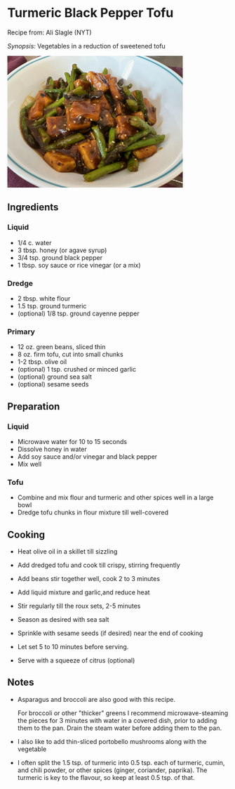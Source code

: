 # Turmeric Black Pepper Tofu

Recipe from: Ali Slagle (NYT)

*Synopsis:* Vegetables in a reduction of sweetened tofu

![image](../img/tbp-tofu.jpg)

## Ingredients

### Liquid

-  1/4 c. water
-  3 tbsp. honey (or agave syrup)
-  3/4 tsp. ground black pepper
-  1 tbsp. soy sauce or rice vinegar (or a mix)

### Dredge

-  2 tbsp. white flour
-  1.5 tsp. ground turmeric
-  (optional) 1/8 tsp. ground cayenne pepper

### Primary

-  12 oz. green beans, sliced thin
-  8 oz. firm tofu, cut into small chunks
-  1-2 tbsp. olive oil
-  (optional) 1 tsp. crushed or minced garlic
-  (optional) ground sea salt
-  (optional) sesame seeds

## Preparation

### Liquid

-  Microwave water for 10 to 15 seconds
-  Dissolve honey in water
-  Add soy sauce and/or vinegar and black pepper
-  Mix well

### Tofu

-  Combine and mix flour and turmeric and other spices well in a large bowl
-  Dredge tofu chunks in flour mixture till well-covered

## Cooking

-  Heat olive oil in a skillet till sizzling
-  Add dredged tofu and cook till crispy, stirring frequently
-  Add beans stir together well, cook 2 to 3 minutes
-  Add liquid mixture and garlic,and reduce heat
-  Stir regularly till the roux sets, 2-5 minutes
-  Season as desired with sea salt
-  Sprinkle with sesame seeds (if desired) near the end of cooking

-  Let set 5 to 10 minutes before serving.
-  Serve with a squeeze of citrus (optional)

## Notes

*  Asparagus and broccoli are also good with this recipe.

   For broccoli or other "thicker" greens I recommend microwave-steaming the
   pieces for 3 minutes with water in a covered dish, prior to adding them to
   the pan. Drain the steam water before adding them to the pan.

*  I also like to add thin-sliced portobello mushrooms along with the vegetable

*  I often split the 1.5 tsp. of turmeric into 0.5 tsp. each of turmeric,
   cumin, and chili powder, or other spices (ginger, coriander, paprika).
   The turmeric is key to the flavour, so keep at least 0.5 tsp. of that.
